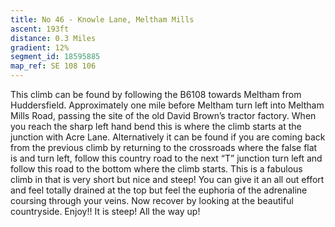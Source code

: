 ```yaml
---
title: No 46 - Knowle Lane, Meltham Mills 
ascent: 193ft
distance: 0.3 Miles
gradient: 12%
segment_id: 18595885
map_ref: SE 108 106
---
```

This climb can be found by following the B6108 towards Meltham from Huddersfield.
Approximately one mile before Meltham turn left into Meltham Mills Road, passing the site
of the old David Brown’s tractor factory. When you reach the sharp left hand bend this is
where the climb starts at the junction with Acre Lane. Alternatively it can be found if you are
coming back from the previous climb by returning to the crossroads where the false flat is
and turn left, follow this country road to the next “T” junction turn left and follow this road
to the bottom where the climb starts.
This is a fabulous climb in that is very short but nice and steep! You can give it an all out
effort and feel totally drained at the top but feel the euphoria of the adrenaline coursing
through your veins. Now recover by looking at the beautiful countryside. Enjoy!!
It is steep! All the way up!


